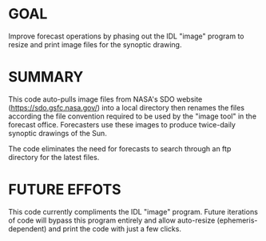 # GOAL

Improve forecast operations by phasing out the IDL "image" program to resize and print image files for the synoptic drawing.

# SUMMARY

This code auto-pulls image files from NASA's SDO website (https://sdo.gsfc.nasa.gov/) into a local directory then renames the files according the file convention required to be used by the "image tool" in the forecast office. Forecasters use these images to produce twice-daily synoptic drawings of the Sun. 

The code eliminates the need for forecasts to search through an ftp directory for the latest files. 

# FUTURE EFFOTS

This code currently compliments the IDL "image" program. Future iterations of code will bypass this program entirely and allow auto-resize (ephemeris-dependent) and print the code with just a few clicks. 
